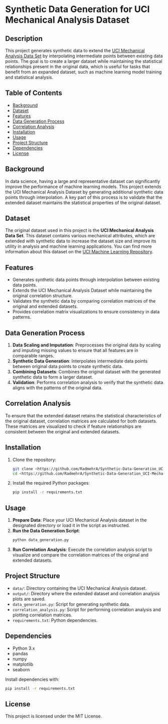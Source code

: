 
# Synthetic Data Generation for UCI Mechanical Analysis Dataset

## Description
This project generates synthetic data to extend the [UCI Mechanical Analysis Data Set](https://www.kaggle.com/datasets/heitornunes/mechanical-analysis) by interpolating intermediate points between existing data points. The goal is to create a larger dataset while maintaining the statistical relationships present in the original data, which is useful for tasks that benefit from an expanded dataset, such as machine learning model training and statistical analysis.

## Table of Contents
- [Background](#background)
- [Dataset](#dataset)
- [Features](#features)
- [Data Generation Process](#data-generation-process)
- [Correlation Analysis](#correlation-analysis)
- [Installation](#installation)
- [Usage](#usage)
- [Project Structure](#project-structure)
- [Dependencies](#dependencies)
- [License](#license)

## Background
In data science, having a large and representative dataset can significantly improve the performance of machine learning models. This project extends the UCI Mechanical Analysis Dataset by generating additional synthetic data points through interpolation. A key part of this process is to validate that the extended dataset maintains the statistical properties of the original dataset.

## Dataset
The original dataset used in this project is the **UCI Mechanical Analysis Data Set**. This dataset contains various mechanical attributes, which are extended with synthetic data to increase the dataset size and improve its utility in analysis and machine learning applications. You can find more information about this dataset on the [UCI Machine Learning Repository](https://www.kaggle.com/datasets/heitornunes/mechanical-analysis).

## Features
- Generates synthetic data points through interpolation between existing data points.
- Extends the UCI Mechanical Analysis Dataset while maintaining the original correlation structure.
- Validates the synthetic data by comparing correlation matrices of the original and extended datasets.
- Provides correlation matrix visualizations to ensure consistency in data patterns.

## Data Generation Process
1. **Data Scaling and Imputation**: Preprocesses the original data by scaling and imputing missing values to ensure that all features are in comparable ranges.
2. **Synthetic Data Generation**: Interpolates intermediate data points between original data points to create synthetic data.
3. **Combining Datasets**: Combines the original dataset with the generated synthetic data to form a larger dataset.
4. **Validation**: Performs correlation analysis to verify that the synthetic data aligns with the patterns of the original data.

## Correlation Analysis
To ensure that the extended dataset retains the statistical characteristics of the original dataset, correlation matrices are calculated for both datasets. These matrices are visualized to check if feature relationships are consistent between the original and extended datasets.

## Installation
1. Clone the repository:
   ```bash
   git clone <https://github.com/RadmehrA/Synthetic-Data-Generation_UCI-Mechanical-Analysis-Data-Set.git>
   cd <https://github.com/RadmehrA/Synthetic-Data-Generation_UCI-Mechanical-Analysis-Data-Set/>
   ```

2. Install the required Python packages:
   ```bash
   pip install -r requirements.txt
   ```

## Usage
1. **Prepare Data**: Place your UCI Mechanical Analysis dataset in the designated directory or load it in the script as instructed.
2. **Run the Data Generation Script**:
   ```bash
   python data_generation.py
   ```
3. **Run Correlation Analysis**: Execute the correlation analysis script to visualize and compare the correlation matrices of the original and extended datasets.

## Project Structure
- `data/`: Directory containing the UCI Mechanical Analysis dataset.
- `output/`: Directory where the extended dataset and correlation analysis plots are saved.
- `data_generation.py`: Script for generating synthetic data.
- `correlation_analysis.py`: Script for performing correlation analysis and plotting correlation matrices.
- `requirements.txt`: Python dependencies.

## Dependencies
- Python 3.x
- pandas
- numpy
- matplotlib
- seaborn

Install dependencies with:
```bash
pip install -r requirements.txt
```

## License
This project is licensed under the MIT License.
